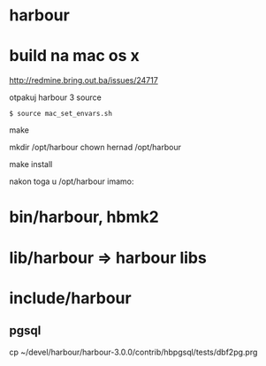 harbour
=======


build na mac os x
=================

http://redmine.bring.out.ba/issues/24717

otpakuj harbour 3 source
 
```$ source mac_set_envars.sh```

make 

mkdir /opt/harbour
chown hernad /opt/harbour

make install

nakon toga u /opt/harbour imamo:
 #  bin/harbour, hbmk2
 #  lib/harbour => harbour libs
 #  include/harbour



pgsql
-----

cp ~/devel/harbour/harbour-3.0.0/contrib/hbpgsql/tests/dbf2pg.prg

